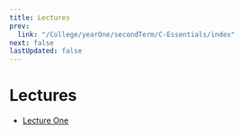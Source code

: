 ```yaml
---
title: Lectures
prev:
  link: "/College/yearOne/secondTerm/C-Essentials/index"
next: false
lastUpdated: false
---
```


# Lectures

- [Lecture One](LectureOne.md)
